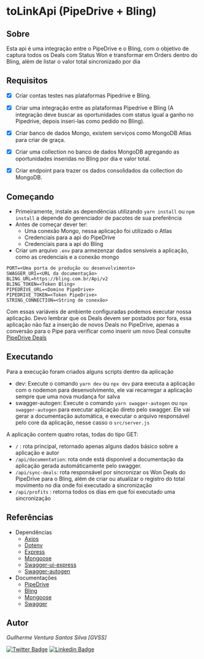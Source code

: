 # toLinkApi (PipeDrive + Bling)

## Sobre
Esta api é uma integração entre o PipeDrive e o Bling, com o objetivo de captura todos os Deals com Status Won e transformar em Orders dentro do Bling, além de listar o valor total sincronizado por dia
<br>

## Requisitos
- [x] Criar contas testes nas plataformas Pipedrive e Bling.

- [x] Criar uma integração entre as plataformas Pipedrive e Bling (A integração deve buscar as oportunidades com status igual a ganho no Pipedrive, depois inseri-las como pedido no Bling).

- [x] Criar banco de dados Mongo, existem serviços como MongoDB Atlas para criar de graça.

- [x] Criar uma collection no banco de dados MongoDB agregando as oportunidades inseridas no Bling por dia e valor total.

- [x] Criar endpoint para trazer os dados consolidados da collection do MongoDB.

## Começando
- Primeiramente, instale as dependências utilizando ```yarn install``` ou ```npm install``` a depende do gerenciador de pacotes de sua preferência
- Antes de começar dever ter:
    - Uma conexão Mongo, nessa aplicação foi utilizado o Atlas
    - Credenciais para a api do PipeDrive
    - Credenciais para a api do Bling
- Criar um arquivo ```.env``` para armezenzar dados sensiveis a aplicação, como as credenciais e a conexão mongo
```.env
PORT=<Uma porta de produção ou desenvolvimento>
SWAGGER_URI=<URL da documentação>
BLING_URL=https://bling.com.br/Api/v2
BLING_TOKEN=<Token Bling>
PIPEDRIVE_URL=<Domino PipeDrive>
PIPEDRIVE_TOKEN=<Token PipeDrive>
STRING_CONNECTION=<String de conexão>
```
Com essas variáveis de ambiente configuradas podemos executar nossa aplicação. Devo lembrar que os Deals devem ser postados por fora, essa aplicação não faz a inserção de novos Deals no PipeDrive, apenas a conversão para o Pipe
para verificar como inserir um novo Deal consulte [PipeDrive Deals](https://pipedrive.readme.io/docs/creating-a-deal)

## Executando
Para a execução foram criados alguns scripts dentro da aplicação
- dev: Execute  o comando ```yarn dev``` ou ```npx dev``` para executa a aplicação com o nodemon para desenvolvimento, ele vai recarregar a aplicação sempre que uma nova mudança for salva
- swagger-autogen: Execute o comando ```yarn swagger-autogen``` ou ```npx swagger-autogen``` para executar aplicação direto pelo swagger. Ele vai gerar a documentação automática, e executar o arquivo responsável pelo core da aplicação, nesse casso o ```src/server.js```

A aplicação contem quatro rotas, todas do tipo GET:
- ```/``` : rota principal, retornado apenas alguns dados básico sobre a aplicação e autor
- ```/api/documentation```: rota onde está disponível a documentação da aplicação gerada automáticamente pelo swagger.
- ```/api/sync-deals```: rota responsável por sincronizar os Won Deals do PipeDrive para o Bling, além de criar ou atualizar o registro do total movimento no dia onde foi executado a sincronização
- ```/api/profits``` : retorna todos os dias em que foi executado uma sincronização

## Referências
* Dependências
    * [Axios](https://www.npmjs.com/package/axios)
    * [Dotenv](https://www.npmjs.com/package/dotenv)
    * [Express](https://www.npmjs.com/package/express)
    * [Mongoose](https://www.npmjs.com/package/mongoose)
    * [Swagger-ui-express](https://www.npmjs.com/package/swagger-ui-express) 
    * [Swagger-autogen](https://www.npmjs.com/package/swagger-autogen)
* Documentações
    * [PipeDrive](https://developers.pipedrive.com/docs/api/v1/)
    * [Bling](https://ajuda.bling.com.br/hc/pt-br/categories/360002186394-API-para-Desenvolvedores)
    * [Mongoose](https://mongoosejs.com/docs/guide.html)
    * [Swagger](https://swagger.io/docs/)

## Autor
*Guilherme Ventura Santos Silva [GVSS]*

[![Twitter Badge](https://img.shields.io/badge/-@gventura_ss-6633cc?style=flat-square&labelColor=000000&logo=twitter&logoColor=white&link=https://twitter.com/gventura_ss)](https://twitter.com/gventura_ss) [![Linkedin Badge](https://img.shields.io/badge/-Guilherme%20Ventura-6633cc?style=flat-square&logo=Linkedin&logoColor=black&link=https://www.linkedin.com/in/guilherme-ventura-703612150/)](https://www.linkedin.com/in/gvssilva/)
